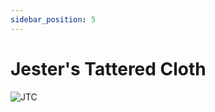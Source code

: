 ```yaml
---
sidebar_position: 5
---
```


# Jester's Tattered Cloth

![JTC](https://vwiki.valorserver.com/api/item/picture/jester's%20tattered%20cloth)
